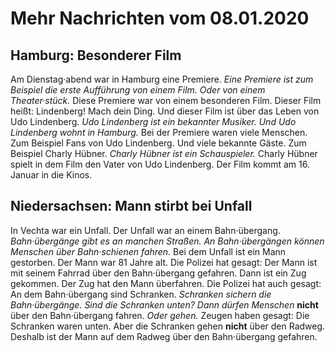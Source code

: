 # Mehr Nachrichten vom 08.01.2020


## Hamburg: Besonderer Film
Am Dienstag·abend war in Hamburg eine Premiere. 
*Eine Premiere ist zum Beispiel die erste Aufführung von einem Film.* 
*Oder von einem Theater·stück.* Diese Premiere war von einem besonderen Film. Dieser Film heißt: Lindenberg! Mach dein Ding. Und dieser Film ist über das Leben von Udo Lindenberg. 
*Udo Lindenberg ist ein bekannter Musiker.* 
*Und Udo Lindenberg wohnt in Hamburg.* Bei der Premiere waren viele Menschen. Zum Beispiel Fans von Udo Lindenberg. Und viele bekannte Gäste. Zum Beispiel Charly Hübner. 
*Charly Hübner ist ein Schauspieler.* Charly Hübner spielt in dem Film den Vater von Udo Lindenberg. Der Film kommt am 16. Januar in die Kinos. 

## Niedersachsen: Mann stirbt bei Unfall
In Vechta war ein Unfall. Der Unfall war an einem Bahn·übergang. 
*Bahn·übergänge gibt es an manchen Straßen.* 
*An Bahn·übergängen können Menschen über Bahn·schienen fahren.* Bei dem Unfall ist ein Mann gestorben. Der Mann war 81 Jahre alt. Die Polizei hat gesagt: Der Mann ist mit seinem Fahrrad über den Bahn·übergang gefahren. Dann ist ein Zug gekommen. Der Zug hat den Mann überfahren. Die Polizei hat auch gesagt: An dem Bahn·übergang sind Schranken. 
*Schranken sichern die Bahn·übergänge.* 
*Sind die Schranken unten?* 
*Dann dürfen Menschen* **nicht** über den Bahn·übergang fahren. *Oder gehen.* Zeugen haben gesagt: Die Schranken waren unten. Aber die Schranken gehen **nicht** über den Radweg. Deshalb ist der Mann auf dem Radweg über den Bahn·übergang gefahren. 
